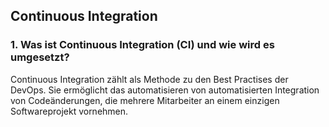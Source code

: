 ## Continuous Integration

### 1. Was ist Continuous Integration (CI) und wie wird es umgesetzt?
Continuous Integration zählt als Methode zu den Best Practises der DevOps. Sie ermöglicht das automatisieren von automatisierten Integration von Codeänderungen, die mehrere Mitarbeiter an einem einzigen Softwareprojekt vornehmen.   
